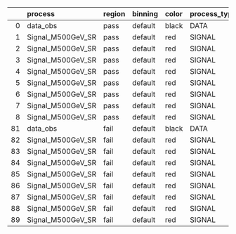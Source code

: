 |    | process           | region   | binning   | color   | process_type   |   scale | variation   | source_filename                                            | source_histname    | alias             | title           |   combine_idx |    lnN |   shapes | syst_type   | direction   | variation_alias   |
|---:|:------------------|:---------|:----------|:--------|:---------------|--------:|:------------|:-----------------------------------------------------------|:-------------------|:------------------|:----------------|--------------:|-------:|---------:|:------------|:------------|:------------------|
|  0 | data_obs          | pass     | default   | black   | DATA           |       1 | nominal     | ./histograms_for_2DAlphabet_v4/EaDM_Cosmics_Data_SR.root   | hpass              | Cosmics_Data_SR   | Cosmics_Data_SR |           nan | nan    |      nan | nan         | nan         | nan               |
|  1 | Signal_M500GeV_SR | pass     | default   | red     | SIGNAL         |       1 | lumi        | ./histograms_for_2DAlphabet_v4/EaDM_Signal_M500GeV_SR.root | hpass              | Signal_M500GeV_SR | DM signal       |           nan |   1.05 |      nan | lnN         | nan         | nan               |
|  2 | Signal_M500GeV_SR | pass     | default   | red     | SIGNAL         |       1 | RNN         | ./histograms_for_2DAlphabet_v4/EaDM_Signal_M500GeV_SR.root | hpass_RNNsyst_up   | Signal_M500GeV_SR | DM signal       |           nan | nan    |        1 | shapes      | Up          | RNNsyst           |
|  3 | Signal_M500GeV_SR | pass     | default   | red     | SIGNAL         |       1 | RNN         | ./histograms_for_2DAlphabet_v4/EaDM_Signal_M500GeV_SR.root | hpass_RNNsyst_down | Signal_M500GeV_SR | DM signal       |           nan | nan    |        1 | shapes      | Down        | RNNsyst           |
|  4 | Signal_M500GeV_SR | pass     | default   | red     | SIGNAL         |       1 | pT          | ./histograms_for_2DAlphabet_v4/EaDM_Signal_M500GeV_SR.root | hpass_pTsyst_up    | Signal_M500GeV_SR | DM signal       |           nan | nan    |        1 | shapes      | Up          | pTsyst            |
|  5 | Signal_M500GeV_SR | pass     | default   | red     | SIGNAL         |       1 | pT          | ./histograms_for_2DAlphabet_v4/EaDM_Signal_M500GeV_SR.root | hpass_pTsyst_down  | Signal_M500GeV_SR | DM signal       |           nan | nan    |        1 | shapes      | Down        | pTsyst            |
|  6 | Signal_M500GeV_SR | pass     | default   | red     | SIGNAL         |       1 | t0          | ./histograms_for_2DAlphabet_v4/EaDM_Signal_M500GeV_SR.root | hpass_t0syst_up    | Signal_M500GeV_SR | DM signal       |           nan | nan    |        1 | shapes      | Up          | t0syst            |
|  7 | Signal_M500GeV_SR | pass     | default   | red     | SIGNAL         |       1 | t0          | ./histograms_for_2DAlphabet_v4/EaDM_Signal_M500GeV_SR.root | hpass_t0syst_down  | Signal_M500GeV_SR | DM signal       |           nan | nan    |        1 | shapes      | Down        | t0syst            |
|  8 | Signal_M500GeV_SR | pass     | default   | red     | SIGNAL         |       1 | nominal     | ./histograms_for_2DAlphabet_v4/EaDM_Signal_M500GeV_SR.root | hpass              | Signal_M500GeV_SR | DM signal       |           nan | nan    |      nan | nan         | nan         | nan               |
| 81 | data_obs          | fail     | default   | black   | DATA           |       1 | nominal     | ./histograms_for_2DAlphabet_v4/EaDM_Cosmics_Data_SR.root   | hfail              | Cosmics_Data_SR   | Cosmics_Data_SR |           nan | nan    |      nan | nan         | nan         | nan               |
| 82 | Signal_M500GeV_SR | fail     | default   | red     | SIGNAL         |       1 | lumi        | ./histograms_for_2DAlphabet_v4/EaDM_Signal_M500GeV_SR.root | hfail              | Signal_M500GeV_SR | DM signal       |           nan |   1.05 |      nan | lnN         | nan         | nan               |
| 83 | Signal_M500GeV_SR | fail     | default   | red     | SIGNAL         |       1 | RNN         | ./histograms_for_2DAlphabet_v4/EaDM_Signal_M500GeV_SR.root | hfail_RNNsyst_up   | Signal_M500GeV_SR | DM signal       |           nan | nan    |        1 | shapes      | Up          | RNNsyst           |
| 84 | Signal_M500GeV_SR | fail     | default   | red     | SIGNAL         |       1 | RNN         | ./histograms_for_2DAlphabet_v4/EaDM_Signal_M500GeV_SR.root | hfail_RNNsyst_down | Signal_M500GeV_SR | DM signal       |           nan | nan    |        1 | shapes      | Down        | RNNsyst           |
| 85 | Signal_M500GeV_SR | fail     | default   | red     | SIGNAL         |       1 | pT          | ./histograms_for_2DAlphabet_v4/EaDM_Signal_M500GeV_SR.root | hfail_pTsyst_up    | Signal_M500GeV_SR | DM signal       |           nan | nan    |        1 | shapes      | Up          | pTsyst            |
| 86 | Signal_M500GeV_SR | fail     | default   | red     | SIGNAL         |       1 | pT          | ./histograms_for_2DAlphabet_v4/EaDM_Signal_M500GeV_SR.root | hfail_pTsyst_down  | Signal_M500GeV_SR | DM signal       |           nan | nan    |        1 | shapes      | Down        | pTsyst            |
| 87 | Signal_M500GeV_SR | fail     | default   | red     | SIGNAL         |       1 | t0          | ./histograms_for_2DAlphabet_v4/EaDM_Signal_M500GeV_SR.root | hfail_t0syst_up    | Signal_M500GeV_SR | DM signal       |           nan | nan    |        1 | shapes      | Up          | t0syst            |
| 88 | Signal_M500GeV_SR | fail     | default   | red     | SIGNAL         |       1 | t0          | ./histograms_for_2DAlphabet_v4/EaDM_Signal_M500GeV_SR.root | hfail_t0syst_down  | Signal_M500GeV_SR | DM signal       |           nan | nan    |        1 | shapes      | Down        | t0syst            |
| 89 | Signal_M500GeV_SR | fail     | default   | red     | SIGNAL         |       1 | nominal     | ./histograms_for_2DAlphabet_v4/EaDM_Signal_M500GeV_SR.root | hfail              | Signal_M500GeV_SR | DM signal       |           nan | nan    |      nan | nan         | nan         | nan               |